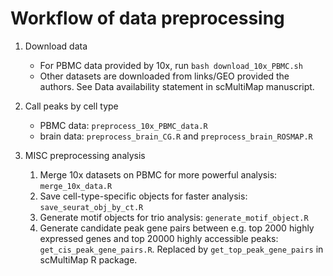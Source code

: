 # Workflow of data preprocessing

1. Download data
   - For PBMC data provided by 10x, run `bash download_10x_PBMC.sh`
   - Other datasets are downloaded from links/GEO provided the authors. See Data availability statement in scMultiMap manuscript.
  
2. Call peaks by cell type
   - PBMC data: `preprocess_10x_PBMC_data.R`
   - brain data: `preprocess_brain_CG.R` and `preprocess_brain_ROSMAP.R`
  
3. MISC preprocessing analysis
   1. Merge 10x datasets on PBMC for more powerful analysis: `merge_10x_data.R`
   2. Save cell-type-specific objects for faster analysis: `save_seurat_obj_by_ct.R`
   3. Generate motif objects for trio analysis: `generate_motif_object.R`
   4. Generate candidate peak gene pairs between e.g. top 2000 highly expressed genes and top 20000 highly accessible peaks: `get_cis_peak_gene_pairs.R`. Replaced by `get_top_peak_gene_pairs` in scMultiMap R package.